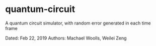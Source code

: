 # quantum-circuit
A quantum circuit simulator, with random error generated in each time frame

Dated: Feb 22, 2019
Authors: Machael Woolls, Weilei Zeng
